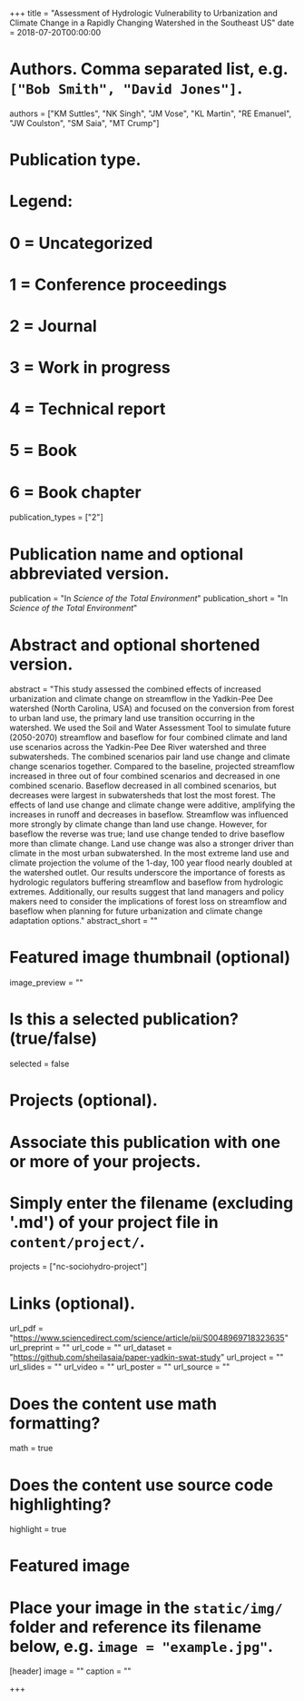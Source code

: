 +++
title = "Assessment of Hydrologic Vulnerability to Urbanization and Climate Change in a Rapidly Changing Watershed in the Southeast US"
date = 2018-07-20T00:00:00

# Authors. Comma separated list, e.g. `["Bob Smith", "David Jones"]`.
authors = ["KM Suttles", "NK Singh", "JM Vose", "KL Martin", "RE Emanuel", "JW Coulston", "SM Saia", "MT Crump"]

# Publication type.
# Legend:
# 0 = Uncategorized
# 1 = Conference proceedings
# 2 = Journal
# 3 = Work in progress
# 4 = Technical report
# 5 = Book
# 6 = Book chapter
publication_types = ["2"]

# Publication name and optional abbreviated version.
publication = "In *Science of the Total Environment*"
publication_short = "In *Science of the Total Environment*"

# Abstract and optional shortened version.
abstract = "This study assessed the combined effects of increased urbanization and climate change on streamflow in the Yadkin-Pee Dee watershed (North Carolina, USA) and focused on the conversion from forest to urban land use, the primary land use transition occurring in the watershed. We used the Soil and Water Assessment Tool to simulate future (2050-2070) streamflow and baseflow for four combined climate and land use scenarios across the Yadkin-Pee Dee River watershed and three subwatersheds. The combined scenarios pair land use change and climate change scenarios together. Compared to the baseline, projected streamflow increased in three out of four combined scenarios and decreased in one combined scenario. Baseflow decreased in all combined scenarios, but decreases were largest in subwatersheds that lost the most forest. The effects of land use change and climate change were additive, amplifying the increases in runoff and decreases in baseflow. Streamflow was influenced more strongly by climate change than land use change. However, for baseflow the reverse was true; land use change tended to drive baseflow more than climate change. Land use change was also a stronger driver than climate in the most urban subwatershed. In the most extreme land use and climate projection the volume of the 1-day, 100 year flood nearly doubled at the watershed outlet. Our results underscore the importance of forests as hydrologic regulators buffering streamflow and baseflow from hydrologic extremes. Additionally, our results suggest that land managers and policy makers need to consider the implications of forest loss on streamflow and baseflow when planning for future urbanization and climate change adaptation options."
abstract_short = ""

# Featured image thumbnail (optional)
image_preview = ""

# Is this a selected publication? (true/false)
selected = false

# Projects (optional).
#   Associate this publication with one or more of your projects.
#   Simply enter the filename (excluding '.md') of your project file in `content/project/`.
projects = ["nc-sociohydro-project"]

# Links (optional).
url_pdf = "https://www.sciencedirect.com/science/article/pii/S0048969718323635"
url_preprint = ""
url_code = ""
url_dataset = "https://github.com/sheilasaia/paper-yadkin-swat-study"
url_project = ""
url_slides = ""
url_video = ""
url_poster = ""
url_source = ""

# Does the content use math formatting?
math = true

# Does the content use source code highlighting?
highlight = true

# Featured image
# Place your image in the `static/img/` folder and reference its filename below, e.g. `image = "example.jpg"`.
[header]
image = ""
caption = ""

+++